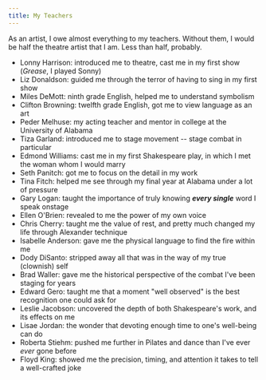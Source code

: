 ```yaml
---
title: My Teachers
---
```


As an artist, I owe almost everything to my teachers. Without them, I would be half the theatre artist that I am. Less than half, probably.<!--more-->

- Lonny Harrison: introduced me to theatre, cast me in my first show (*Grease*, I played Sonny)
- Liz Donaldson: guided me through the terror of having to sing in my first show
- Miles DeMott: ninth grade English, helped me to understand symbolism
- Clifton Browning: twelfth grade English, got me to view language as an art
- Peder Melhuse: my acting teacher and mentor in college at the University of Alabama
- Tiza Garland: introduced me to stage movement -- stage combat in particular
- Edmond Williams: cast me in my first Shakespeare play, in which I met the woman whom I would marry
- Seth Panitch: got me to focus on the detail in my work
- Tina Fitch: helped me see through my final year at Alabama under a lot of pressure
- Gary Logan: taught the importance of truly knowing ***every single*** word I speak onstage
- Ellen O'Brien: revealed to me the power of my own voice
- Chris Cherry: taught me the value of rest, and pretty much changed my life through Alexander technique
- Isabelle Anderson: gave me the physical language to find the fire within me
- Dody DiSanto: stripped away all that was in the way of my true (clownish) self
- Brad Waller: gave me the historical perspective of the combat I've been staging for years
- Edward Gero: taught me that a moment "well observed" is the best recognition one could ask for
- Leslie Jacobson: uncovered the depth of both Shakespeare's work, and its effects on me
- Lisae Jordan: the wonder that devoting enough time to one's well-being can do
- Roberta Stiehm: pushed me further in Pilates and dance than I've ever *ever* gone before
- Floyd King: showed me the precision, timing, and attention it takes to tell a well-crafted joke
